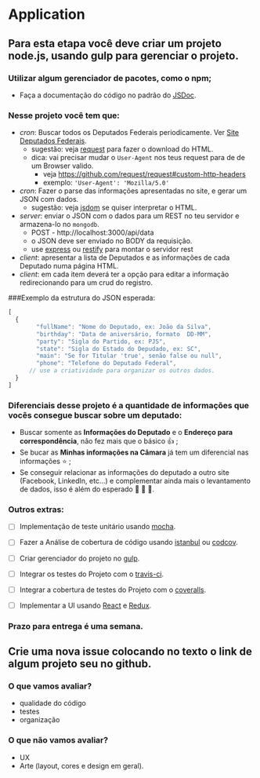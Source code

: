 # Application

## Para esta etapa você deve criar um projeto node.js, usando gulp para gerenciar o projeto.

### Utilizar algum gerenciador de pacotes, como o npm;

- Faça a documentação do código no padrão do [JSDoc](http://usejsdoc.org/).

### Nesse projeto você tem que:

- *cron*: Buscar todos os Deputados Federais periodicamente. Ver [Site Deputados Federais](http://www2.camara.leg.br/deputados/pesquisa).
   - sugestão: veja [request](https://github.com/request/request) para fazer o download do HTML.
   - dica: vai precisar mudar o `User-Agent` nos teus request para de de um Browser valido.
       - veja https://github.com/request/request#custom-http-headers
       - exemplo: `'User-Agent': 'Mozilla/5.0'`
- *cron*: Fazer o parse das informações apresentadas no site, e gerar um JSON com dados.
   - sugestão: veja [jsdom](https://github.com/tmpvar/jsdom) se quiser interpretar o HTML.
- *server*: enviar o JSON com o dados para um REST no teu servidor e armazena-lo no `mongodb`.
   - POST - http://localhost:3000/api/data
   - o JSON deve ser enviado no BODY da requisição.
   - use [express](https://github.com/expressjs/express) ou [restify](https://github.com/restify/node-restify) para montar o servidor rest
- *client*: apresentar a lista de Deputados e as informações de cada Deputado numa página HTML.
- *client*: em cada item deverá ter a opção para editar a informação redirecionando para um crud do registro.

###Exemplo da estrutura do JSON esperada:

```javascript
[
  {
        "fullName": "Nome do Deputado, ex: João da Silva",
        "birthday": "Data de aniversário, formato  DD-MM",
        "party": "Sigla do Partido, ex: PJS",
        "state": "Sigla do Estado do Depudado, ex: SC",
        "main": "Se for Titular 'true', senão false ou null",
        "phone": "Telefone do Deputado Federal",
      // use a criatividade para organizar os outros dados.
  }
]
```

### Diferenciais desse projeto é a quantidade de informações que vocês consegue buscar sobre um deputado:

 - Buscar somente as **Informações do Deputado** e o **Endereço para correspondência**, não fez mais que o básico :+1: ;
 - Se bucar as **Minhas informações na Câmara** já tem um diferencial nas informações :star: ;
 - Se conseguir relacionar as informações do deputado a outro site (Facebook, LinkedIn, etc...) e complementar ainda mais o levantamento de dados, isso é além do esperado :star2: :star2: :star2:.

### Outros extras:

- [ ] Implementação de teste unitário usando [mocha](https://github.com/mochajs/mocha).
- [ ] Fazer a Análise de cobertura de código usando [istanbul](https://github.com/gotwarlost/istanbul) ou [codcov](https://codecov.io/).
- [ ] Criar gerenciador do projeto no [gulp](https://github.com/gulpjs/gulp).
- [ ] Integrar os testes do Projeto com o [travis-ci](https://travis-ci.org/).
- [ ] Integrar a cobertura de testes do Projeto com o [coveralls](https://coveralls.io/).
- [ ] Implementar a UI usando [React](https://reactjs.org/) e [Redux](http://redux.js.org/).


### Prazo para entrega é uma semana.

## Crie uma nova issue colocando no texto o link de algum projeto seu no github.
### O que vamos avaliar?

- qualidade do código
- testes
- organização

### O que não vamos avaliar?

- UX
- Arte (layout, cores e design em geral).
